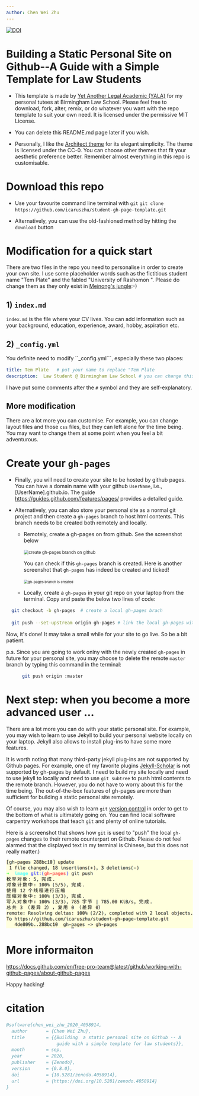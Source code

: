 ```yaml
---
author: Chen Wei Zhu
---
```

[![DOI](https://zenodo.org/badge/299578130.svg)](https://zenodo.org/badge/latestdoi/299578130)  

# Building a Static Personal Site on Github--A Guide with a Simple Template for Law Students

- This  template is made by [Yet Another Legal Academic (YALA)](https://icaruszhu.github.io/)  for my personal tutees at Birmingham Law School. Please feel free to download, fork, alter, remix, or do whatever you want with the repo template to suit your own need. It is licensed under the permissive MIT License.

- You can delete this README.md page later if you wish. 

- Personally, I like the [Architect theme](https://github.com/pages-themes/architect)  for its elegant simplicity. The theme is licensed under the CC-0. You can choose other themes that fit your aesthetic preference better. Remember almost everything in this repo is customisable. 


# Download this repo 

- Use your favourite command line terminal with ```git```
```git clone https://github.com/icaruszhu/student-gh-page-template.git```

- Alternatively, you can use the old-fashioned method by hitting the ```download``` button

# Modification for a quick start
There are two files in the repo you need to personalise in order to create your own site. I use some placeholder words such as the fictitious student name "Tem Plate" and the fabled "University of Rashomon ".  Please do change them as they only exist in [Meinong's jungle](https://en.wikipedia.org/wiki/Meinong%27s_jungle):-)

##  1) ```index.md``` 
```index.md``` is the file where your CV lives. You can add information such as your background, education, experience, award, hobby, aspiration etc. 

## 2) ```_config.yml``` 
You definite need to modify ``_config.yml```, especially these two places:
~~~yml
title: Tem Plate   # put your name to replace "Tem Plate
description:  Law Student @ Birmingham Law School # you can change this line as well
~~~
I have put some comments after the ```#``` symbol and they are self-explanatory.

## More modification

There are a lot more you can customise. For example, you can change layout files and those ```css``` files, but they can left alone for the time being. You may want to change them at some point when you feel a bit adventurous. 

# Create your ```gh-pages``` 
- Finally, you will need to create your site to be hosted by github pages. You can have a domain name  with your github ```UserName```, i.e., [UserName].github.io. The guide https://guides.github.com/features/pages/ provides a detailed guide.

- Alternatively, you can also store your personal site as a normal git project and then create a ```gh-pages```  branch to host html contents.  This branch needs to be created both remotely and locally. 

	- Remotely, create a gh-pages on from github. See the screenshot below
	
	  <img src="https://raw.githubusercontent.com/icaruszhu/student-gh-page-template/gh-pages/image/shot-create-gh-pages-branch.png" alt="create gh-pages branch on github" style="zoom:80%;" />
	
	  You can check if this ```gh-pages``` branch is created. Here is another screenshot that ```gh-pages``` has indeed be created and ticked!
	
	  <img src="https://raw.githubusercontent.com/icaruszhu/student-gh-page-template/gh-pages/image/shot-new-gh-pages-created.png" alt="gh-pages branch is created" style="zoom: 67%;" />
	
	-  Locally, create a ```gh-pages``` in your git repo on your laptop from the terminal. Copy and paste the below two lines of code:

```bash
  git checkout -b gh-pages  # create a local gh-pages brach
 
  git push --set-upstream origin gh-pages # link the local gh-pages with the remote gh-pages
```
Now, it's done! It may take a small while for your site to go live. So be a bit patient.

p.s. Since you are going to work onlny with the newly created ```gh-pages``` in future for your personal site, you may choose to delete the remote  ```master``` branch by  typing this command in the terminal:
~~~bash
      git push origin :master
~~~


# Next step: when you become a more advanced user ...

There are a lot more you can do with your static personal site. For example, you may wish to learn to use Jekyll to build your personal website locally on your laptop. Jekyll also allows to install plug-ins to have some more features. 

It is worth noting that many third-party jekyll plug-ins are not supported by Github pages. For example,  one of my favorite plugins [Jekyll-Scholar](https://github.com/inukshuk/jekyll-scholar) is not supported by gh-pages by default. I need to build my site locally and  need to use jekyll to locally and need to use ```git subtree``` to push html contents to the remote branch. However, you do not have to worry about this for the time being. The out-of-the-box features of gh-pages are more than sufficient for building a static personal site remotely. 

Of course, you may also wish to learn ```git``` [version control](https://git-scm.com/) in order to get to the bottom of what is ultimately going on. You can find local software carpentry workshops that teach ```git``` and plenty of online tutorials.  

Here is a screenshot that shows how  ```git``` is used to "push" the local ```gh-pages``` changes to their remote counterpart on Github. Please do not feel alarmed that the displayed text in my terminal is Chinese, but this does not really matter.)  

<img src="https://raw.githubusercontent.com/icaruszhu/student-gh-page-template/gh-pages/image/git-update-push.png" style="zoom: 50%;" />

# More informaiton

https://docs.github.com/en/free-pro-team@latest/github/working-with-github-pages/about-github-pages

Happy hacking!

# citation
```bibtex
@software{chen_wei_zhu_2020_4058914,
  author       = {Chen Wei Zhu},
  title        = {{Building  a static personal site on Github -- A 
                   guide with a simple template for law students}},
  month        = sep,
  year         = 2020,
  publisher    = {Zenodo},
  version      = {0.8.0},
  doi          = {10.5281/zenodo.4058914},
  url          = {https://doi.org/10.5281/zenodo.4058914}
}
```
